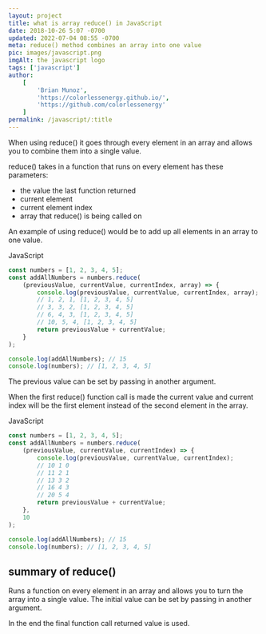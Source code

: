 ```yaml
---
layout: project
title: what is array reduce() in JavaScript
date: 2018-10-26 5:07 -0700
updated: 2022-07-04 08:55 -0700
meta: reduce() method combines an array into one value
pic: images/javascript.png
imgAlt: the javascript logo
tags: ['javascript']
author:
    [
        'Brian Munoz',
        'https://colorlessenergy.github.io/',
        'https://github.com/colorlessenergy'
    ]
permalink: /javascript/:title
---
```


When using <span class="highlight__code">reduce()</span> it goes through every element in an array and allows you to combine them into a single value.

<span class="highlight__code">reduce()</span> takes in a function that runs on every element has these parameters:

-   the value the last function returned
-   current element
-   current element index
-   array that <span class="highlight__code">reduce()</span> is being called on

An example of using <span class="highlight__code">reduce()</span> would be to add up all elements in an array to one value.

<p class="highlight__file-desc">JavaScript</p>

```javascript
const numbers = [1, 2, 3, 4, 5];
const addAllNumbers = numbers.reduce(
    (previousValue, currentValue, currentIndex, array) => {
        console.log(previousValue, currentValue, currentIndex, array);
        // 1, 2, 1, [1, 2, 3, 4, 5]
        // 3, 3, 2, [1, 2, 3, 4, 5]
        // 6, 4, 3, [1, 2, 3, 4, 5]
        // 10, 5, 4, [1, 2, 3, 4, 5]
        return previousValue + currentValue;
    }
);

console.log(addAllNumbers); // 15
console.log(numbers); // [1, 2, 3, 4, 5]
```

The previous value can be set by passing in another argument.

When the first <span class="highlight__code">reduce()</span> function call is made the current value and current index will be the first element instead of the second element in the array.

<p class="highlight__file-desc">JavaScript</p>

```javascript
const numbers = [1, 2, 3, 4, 5];
const addAllNumbers = numbers.reduce(
    (previousValue, currentValue, currentIndex) => {
        console.log(previousValue, currentValue, currentIndex);
        // 10 1 0
        // 11 2 1
        // 13 3 2
        // 16 4 3
        // 20 5 4
        return previousValue + currentValue;
    },
    10
);

console.log(addAllNumbers); // 15
console.log(numbers); // [1, 2, 3, 4, 5]
```

## summary of reduce()

Runs a function on every element in an array and allows you to turn the array into a single value. The initial value can be set by passing in another argument.

In the end the final function call returned value is used.

